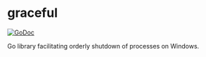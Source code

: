 # graceful

[![GoDoc](https://godoc.org/github.com/gentlemanautomaton/graceful?status.svg)](https://godoc.org/github.com/gentlemanautomaton/graceful)

Go library facilitating orderly shutdown of processes on Windows.
